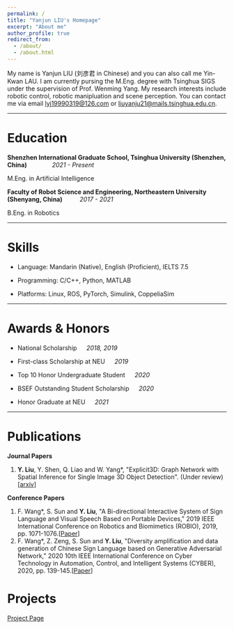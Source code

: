 ```yaml
---
permalink: /
title: "Yanjun LIU's Homepage"
excerpt: "About me"
author_profile: true
redirect_from: 
  - /about/
  - /about.html
---
```


My name is Yanjun LIU (刘彦君 in Chinese) and you can also call me Yin-Kwan LAU. I am currently pursing the M.Eng. degree with Tsinghua SIGS under the supervision of Prof. Wenming Yang. My research interests include robotic control, robotic manipluation and scene perception. You can contact me via email [lyj19990319@126.com](mailto:lyj19990319@126.com) or [liuyanju21@mails.tsinghua.edu.cn](mailto:liuyanju21@mails.tsinghua.edu.cn).

***

Education
======
**Shenzhen International Graduate School, Tsinghua University (Shenzhen, China)** &emsp; &emsp; &emsp; *2021 - Present*

M.Eng. in Artificial Intelligence

**Faculty of Robot Science and Engineering, Northeastern University (Shenyang, China)** &emsp; &emsp; *2017 - 2021*

B.Eng. in Robotics

***

Skills
======
* Language: Mandarin (Native), English (Proficient), IELTS 7.5

* Programming: C/C++, Python, MATLAB

* Platforms: Linux, ROS, PyTorch, Simulink, CoppeliaSim

***

Awards & Honors
======
* National Scholarship &emsp; *2018, 2019*

* First-class Scholarship at NEU &emsp; *2019*

* Top 10 Honor Undergraduate Student &emsp; *2020*

* BSEF Outstanding Student Scholarship &emsp; *2020*

* Honor Graduate at NEU &emsp; *2021*

***

Publications
======

**Journal Papers**

1. **Y. Liu**, Y. Shen, Q. Liao and W. Yang*, "Explicit3D: Graph Network with Spatial Inference for Single Image 3D Object Detection". (Under review)[[arxiv](https://www.jianguoyun.com/p/DUXGruoQkOm1CRiwk_cEIAA)]

**Conference Papers**

1. F. Wang*, S. Sun and **Y. Liu**, "A Bi-directional Interactive System of Sign Language and Visual Speech Based on Portable Devices," 2019 IEEE International Conference on Robotics and Biomimetics (ROBIO), 2019, pp. 1071-1076.[[Paper](https://ieeexplore.ieee.org/abstract/document/8961831/)]
2. F. Wang*, Z. Zeng, S. Sun and **Y. Liu**, "Diversity amplification and data generation of Chinese Sign Language based on Generative Adversarial Network," 2020 10th IEEE International Conference on Cyber Technology in Automation, Control, and Intelligent Systems (CYBER), 2020, pp. 139-145.[[Paper](https://ieeexplore.ieee.org/abstract/document/9279125/)]

Projects
======
[Project Page](https://yanjunliu-ac.github.io/projects)
